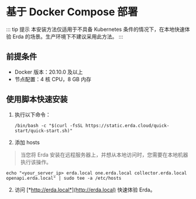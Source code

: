 # 基于 Docker Compose 部署

::: tip 提示
本安装方法仅适用于不具备 Kubernetes 条件的情况下，在本地快速体验 Erda 的场景。生产环境下不建议采用此方法。
:::

## 前提条件

- Docker 版本：20.10.0 及以上
- 节点配置：4 核 CPU，8 GB 内存

## 使用脚本快速安装

1. 执行以下命令：

   ```shell
   /bin/bash -c "$(curl -fsSL https://static.erda.cloud/quick-start/quick-start.sh)"
   ```

2. 添加 hosts

> 当您将 Erda 安装在远程服务器上，并想从本地访问时，您需要在本地机器执行该操作。

```shell
echo "<your_server_ip> erda.local one.erda.local collector.erda.local openapi.erda.local" | sudo tee -a /etc/hosts
```

2. 访问 [*http://erda.local*](http://erda.local) 快速体验 Erda。

